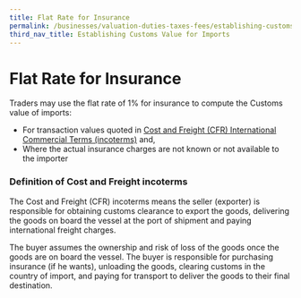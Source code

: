 ```yaml
---
title: Flat Rate for Insurance
permalink: /businesses/valuation-duties-taxes-fees/establishing-customs-value-for-imports/flat-rate-for-insurance
third_nav_title: Establishing Customs Value for Imports
---
```


# Flat Rate for Insurance

Traders may use the flat rate of 1% for insurance to compute the Customs value of imports:

-   For transaction values quoted in  [Cost and Freight (CFR) International Commercial Terms (incoterms)](/businesses/valuation-duties-taxes-fees/establishing-customs-value-for-imports/flat-rate-for-insurance) and,
-   Where the actual insurance charges are not known or not available to the importer

### Definition of Cost and Freight incoterms

The Cost and Freight (CFR) incoterms means the seller (exporter) is responsible for obtaining customs clearance to export the goods, delivering the goods on board the vessel at the port of shipment and paying international freight charges.

The buyer assumes the ownership and risk of loss of the goods once the goods are on board the vessel. The buyer is responsible for purchasing insurance (if he wants), unloading the goods, clearing customs in the country of import, and paying for transport to deliver the goods to their final destination.
